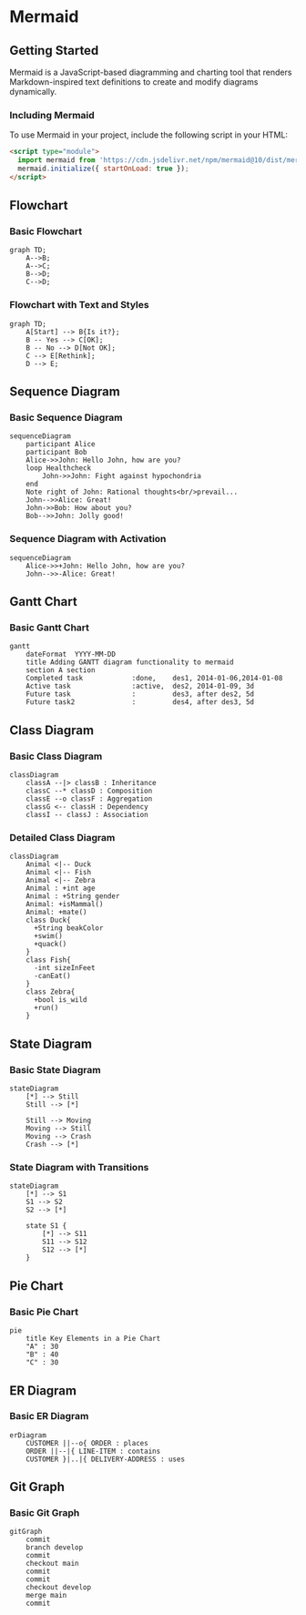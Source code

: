 
# Mermaid

## Getting Started

Mermaid is a JavaScript-based diagramming and charting tool that renders Markdown-inspired text definitions to create and modify diagrams dynamically. 

### Including Mermaid

To use Mermaid in your project, include the following script in your HTML:

```html
<script type="module">
  import mermaid from 'https://cdn.jsdelivr.net/npm/mermaid@10/dist/mermaid.esm.min.mjs';
  mermaid.initialize({ startOnLoad: true });
</script>
```

## Flowchart

### Basic Flowchart

```mermaid
graph TD;
    A-->B;
    A-->C;
    B-->D;
    C-->D;
```

### Flowchart with Text and Styles

```mermaid
graph TD;
    A[Start] --> B{Is it?};
    B -- Yes --> C[OK];
    B -- No --> D[Not OK];
    C --> E[Rethink];
    D --> E;
```

## Sequence Diagram

### Basic Sequence Diagram

```mermaid
sequenceDiagram
    participant Alice
    participant Bob
    Alice->>John: Hello John, how are you?
    loop Healthcheck
        John->>John: Fight against hypochondria
    end
    Note right of John: Rational thoughts<br/>prevail...
    John-->>Alice: Great!
    John->>Bob: How about you?
    Bob-->>John: Jolly good!
```

### Sequence Diagram with Activation

```mermaid
sequenceDiagram
    Alice->>+John: Hello John, how are you?
    John-->>-Alice: Great!
```

## Gantt Chart

### Basic Gantt Chart

```mermaid
gantt
    dateFormat  YYYY-MM-DD
    title Adding GANTT diagram functionality to mermaid
    section A section
    Completed task            :done,    des1, 2014-01-06,2014-01-08
    Active task               :active,  des2, 2014-01-09, 3d
    Future task               :         des3, after des2, 5d
    Future task2              :         des4, after des3, 5d
```

## Class Diagram

### Basic Class Diagram

```mermaid
classDiagram
    classA --|> classB : Inheritance
    classC --* classD : Composition
    classE --o classF : Aggregation
    classG <-- classH : Dependency
    classI -- classJ : Association
```

### Detailed Class Diagram

```mermaid
classDiagram
    Animal <|-- Duck
    Animal <|-- Fish
    Animal <|-- Zebra
    Animal : +int age
    Animal : +String gender
    Animal: +isMammal()
    Animal: +mate()
    class Duck{
      +String beakColor
      +swim()
      +quack()
    }
    class Fish{
      -int sizeInFeet
      -canEat()
    }
    class Zebra{
      +bool is_wild
      +run()
    }
```

## State Diagram

### Basic State Diagram

```mermaid
stateDiagram
    [*] --> Still
    Still --> [*]

    Still --> Moving
    Moving --> Still
    Moving --> Crash
    Crash --> [*]
```

### State Diagram with Transitions

```mermaid
stateDiagram
    [*] --> S1
    S1 --> S2
    S2 --> [*]

    state S1 {
        [*] --> S11
        S11 --> S12
        S12 --> [*]
    }
```

## Pie Chart

### Basic Pie Chart

```mermaid
pie
    title Key Elements in a Pie Chart
    "A" : 30
    "B" : 40
    "C" : 30
```

## ER Diagram

### Basic ER Diagram

```mermaid
erDiagram
    CUSTOMER ||--o{ ORDER : places
    ORDER ||--|{ LINE-ITEM : contains
    CUSTOMER }|..|{ DELIVERY-ADDRESS : uses
```

## Git Graph

### Basic Git Graph

```mermaid
gitGraph
    commit
    branch develop
    commit
    checkout main
    commit
    commit
    checkout develop
    merge main
    commit
```
